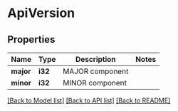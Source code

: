 # ApiVersion

## Properties

Name | Type | Description | Notes
------------ | ------------- | ------------- | -------------
**major** | **i32** | MAJOR component | 
**minor** | **i32** | MINOR component | 

[[Back to Model list]](../README.md#documentation-for-models) [[Back to API list]](../README.md#documentation-for-api-endpoints) [[Back to README]](../README.md)



